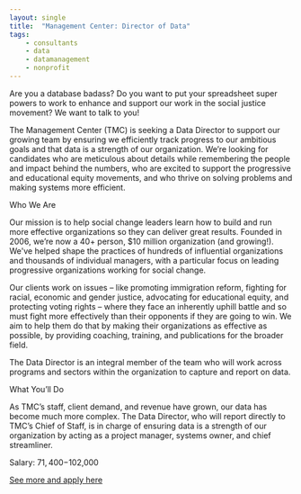 ```yaml
---
layout: single
title:  "Management Center: Director of Data"
tags: 
    - consultants
    - data
    - datamanagement
    - nonprofit
---
```


Are you a database badass? Do you want to put your spreadsheet super powers to work to enhance and support our work in the social justice movement? We want to talk to you!

The Management Center (TMC) is seeking a Data Director to support our growing team by ensuring we efficiently track progress to our ambitious goals and that data is a strength of our organization. We’re looking for candidates who are meticulous about details while remembering the people and impact behind the numbers, who are excited to support the progressive and educational equity movements, and who thrive on solving problems and making systems more efficient.


Who We Are

Our mission is to help social change leaders learn how to build and run more effective organizations so they can deliver great results. Founded in 2006, we’re now a 40+ person, $10 million organization (and growing!). We've helped shape the practices of hundreds of influential organizations and thousands of individual managers, with a particular focus on leading progressive organizations working for social change.

Our clients work on issues – like promoting immigration reform, fighting for racial, economic and gender justice, advocating for educational equity, and protecting voting rights – where they face an inherently uphill battle and so must fight more effectively than their opponents if they are going to win. We aim to help them do that by making their organizations as effective as possible, by providing coaching, training, and publications for the broader field.

The Data Director is an integral member of the team who will work across programs and sectors within the organization to capture and report on data.


What You’ll Do

As TMC’s staff, client demand, and revenue have grown, our data has become much more complex. The Data Director, who will report directly to TMC’s Chief of Staff, is in charge of ensuring data is a strength of our organization by acting as a project manager, systems owner, and chief streamliner.





Salary: $71,400-$102,000


[See more and apply here](https://managementcenter.applytojob.com/apply/MZmexclDtE/Director-Of-Data?source=staff&fbclid=IwAR0CxD-lchKW1xzfMbCNfnjT4SpONWtj48eD6aMfxVpb6XP2Cp2ms9QO9Hg)
